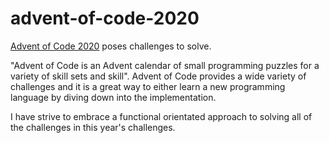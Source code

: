 # advent-of-code-2020

[Advent of Code 2020](https://adventofcode.com/2020) poses challenges to solve.

"Advent of Code is an Advent calendar of small programming puzzles for a variety of skill sets and skill". Advent of Code provides a wide variety of challenges and it is a great way to either learn a new programming language by diving down into the implementation.

I have strive to embrace a functional orientated approach to solving all of the challenges in this year's challenges.

